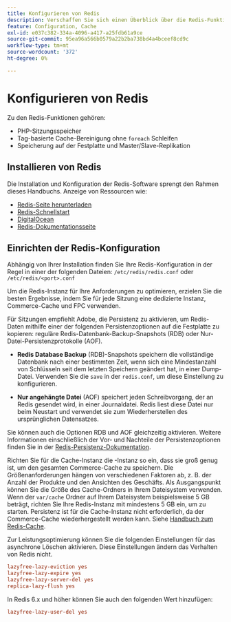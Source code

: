 ```yaml
---
title: Konfigurieren von Redis
description: Verschaffen Sie sich einen Überblick über die Redis-Funktionen und starten Sie Ihre Redis-Konfiguration.
feature: Configuration, Cache
exl-id: e037c382-334a-4096-a417-a25fdb61a9ce
source-git-commit: 95ea96a566b0579a22b2ba738bd4a4bceef8cd9c
workflow-type: tm+mt
source-wordcount: '372'
ht-degree: 0%

---
```


# Konfigurieren von Redis

Zu den Redis-Funktionen gehören:

- PHP-Sitzungsspeicher
- Tag-basierte Cache-Bereinigung ohne `foreach` Schleifen
- Speicherung auf der Festplatte und Master/Slave-Replikation

## Installieren von Redis

Die Installation und Konfiguration der Redis-Software sprengt den Rahmen dieses Handbuchs. Anzeige von Ressourcen wie:

- [Redis-Seite herunterladen](https://redis.io/download)
- [Redis-Schnellstart](https://redis.io/docs/getting-started/)
- [DigitalOcean](https://www.digitalocean.com/community/tutorials/how-to-install-and-use-redis)
- [Redis-Dokumentationsseite](https://redis.io/docs)

## Einrichten der Redis-Konfiguration

Abhängig von Ihrer Installation finden Sie Ihre Redis-Konfiguration in der Regel in einer der folgenden Dateien: `/etc/redis/redis.conf` oder `/etc/redis/<port>.conf`

Um die Redis-Instanz für Ihre Anforderungen zu optimieren, erzielen Sie die besten Ergebnisse, indem Sie für jede Sitzung eine dedizierte Instanz, Commerce-Cache und FPC verwenden.

Für Sitzungen empfiehlt Adobe, die Persistenz zu aktivieren, um Redis-Daten mithilfe einer der folgenden Persistenzoptionen auf die Festplatte zu kopieren: reguläre Redis-Datenbank-Backup-Snapshots (RDB) oder Nur-Datei-Persistenzprotokolle (AOF).

- **Redis Database Backup** (RDB)-Snapshots speichern die vollständige Datenbank nach einer bestimmten Zeit, wenn sich eine Mindestanzahl von Schlüsseln seit dem letzten Speichern geändert hat, in einer Dump-Datei. Verwenden Sie die `save` in der `redis.conf`, um diese Einstellung zu konfigurieren.

- **Nur angehängte Datei** (AOF) speichert jeden Schreibvorgang, der an Redis gesendet wird, in einer Journaldatei. Redis liest diese Datei nur beim Neustart und verwendet sie zum Wiederherstellen des ursprünglichen Datensatzes.

Sie können auch die Optionen RDB und AOF gleichzeitig aktivieren. Weitere Informationen einschließlich der Vor- und Nachteile der Persistenzoptionen finden Sie in der [Redis-Persistenz-Dokumentation](https://redis.io/topics/persistence).

Richten Sie für die Cache-Instanz die -Instanz so ein, dass sie groß genug ist, um den gesamten Commerce-Cache zu speichern. Die Größenanforderungen hängen von verschiedenen Faktoren ab, z. B. der Anzahl der Produkte und den Ansichten des Geschäfts. Als Ausgangspunkt können Sie die Größe des Cache-Ordners in Ihrem Dateisystem verwenden. Wenn der `var/cache` Ordner auf Ihrem Dateisystem beispielsweise 5 GB beträgt, richten Sie Ihre Redis-Instanz mit mindestens 5 GB ein, um zu starten. Persistenz ist für die Cache-Instanz nicht erforderlich, da der Commerce-Cache wiederhergestellt werden kann. Siehe [Handbuch zum Redis-Cache](https://redis.io/docs/latest/develop/use/).

Zur Leistungsoptimierung können Sie die folgenden Einstellungen für das asynchrone Löschen aktivieren. Diese Einstellungen ändern das Verhalten von Redis nicht.

```ini
lazyfree-lazy-eviction yes
lazyfree-lazy-expire yes
lazyfree-lazy-server-del yes
replica-lazy-flush yes
```

In Redis 6.x und höher können Sie auch den folgenden Wert hinzufügen:

```ini
lazyfree-lazy-user-del yes
```
